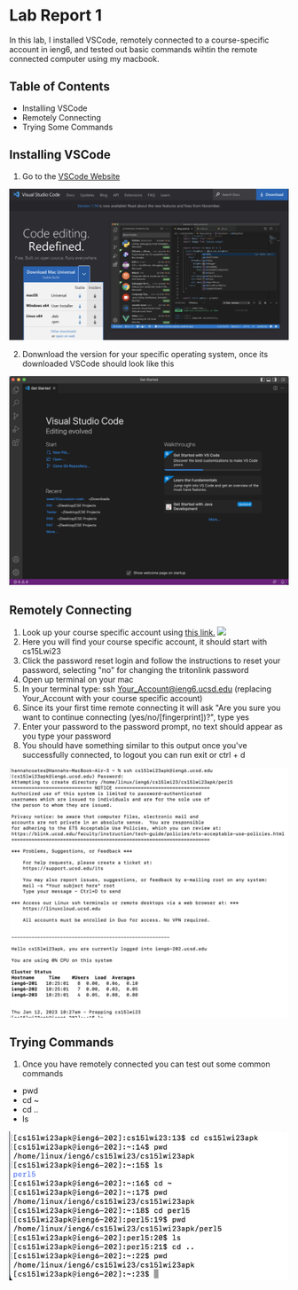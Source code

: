 Lab Report 1
==========

In this lab, I installed VSCode, remotely connected to a course-specific account in ieng6, and tested out basic commands wihtin the remote connected computer using my macbook.

Table of Contents
--------------

* Installing VSCode
* Remotely Connecting
* Trying Some Commands

Installing VSCode
--------

1. Go to the [VSCode Website](https://code.visualstudio.com/) 

![](./lab1-images/VSCode1.png)

2. Donwnload the version for your specific operating system, once its downloaded VSCode should look like this

![](./lab1-images/VSCode2.png)


Remotely Connecting
------

1. Look up your course specific account using [this link.](https://sdacs.ucsd.edu/~icc/index.php)
![](./lab1-images/Remote1.png)
2. Here you will find your course specific account, it should start with cs15Lwi23
3. Click the password reset login and follow the instructions to reset your password, selecting "no" for changing the tritonlink password
4. Open up terminal on your mac
5. In your terminal type: ssh Your_Account@ieng6.ucsd.edu (replacing Your_Account with your course specific account)
6. Since its your first time remote connecting it will ask "Are you sure you want to continue connecting (yes/no/[fingerprint])?", type yes
7. Enter your password to the password prompt, no text should appear as you type your password
8. You should have something similar to this output once you've successfully connected, to logout you can run exit or ctrl + d

![](./lab1-images/Remote2.png)


Trying Commands
------

1. Once you have remotely connected you can test out some common commands
* pwd
* cd ~
* cd ..
* ls

![](./lab1-images/cmds.png)
